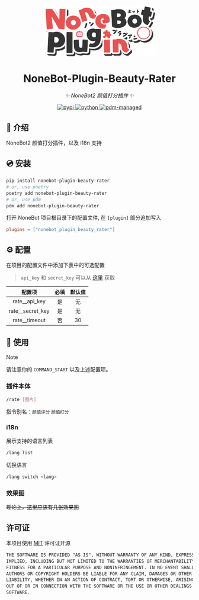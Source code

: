 <!-- markdownlint-disable MD033 MD036 MD041 MD045 -->
<div align="center">
  <a href="https://v2.nonebot.dev/store">
    <img src="./docs/NoneBotPlugin.svg" width="300" alt="logo">
  </a>

</div>

<div align="center">

# NoneBot-Plugin-Beauty-Rater

_✨ NoneBot2 颜值打分插件 ✨_

<a href="">
  <img src="https://img.shields.io/pypi/v/nonebot-plugin-beauty-rater.svg" alt="pypi"
</a>
<img src="https://img.shields.io/badge/python-3.10+-blue.svg" alt="python">
<a href="https://pdm.fming.dev">
  <img src="https://img.shields.io/badge/pdm-managed-blueviolet" alt="pdm-managed">
</a>

</div>

## 📖 介绍

NoneBot2 颜值打分插件，以及 i18n 支持

## 💿 安装

```bash
pip install nonebot-plugin-beauty-rater
# or, use poetry
poetry add nonebot-plugin-beauty-rater
# or, use pdm
pdm add nonebot-plugin-beauty-rater
```

打开 NoneBot 项目根目录下的配置文件, 在 `[plugin]` 部分追加写入

```toml
plugins = ["nonebot_plugin_beauty_rater"]
```

## ⚙️ 配置

在项目的配置文件中添加下表中的可选配置

> `api_key` 和 `secret_key` 可以从 [这里](https://cloud.baidu.com/product/face) 获取

| 配置项 | 必填 | 默认值 |
| :---: | :---: | :---: |
| rate__api_key | 是 | 无 |
| rate__secret_key | 是 | 无 |
| rate__timeout | 否 | 30 |

## 🎉 使用

> [!note]
> 请注意你的 `COMMAND_START` 以及上述配置项。

### 插件本体

```bash
/rate [图片]
```

指令别名：`颜值评分` `颜值打分`

### i18n

展示支持的语言列表

```bash
/lang list
```

切换语言

```bash
/lang switch <lang>
```

### 效果图

~~理论上，这里应该有几张效果图~~

## 许可证

本项目使用 [MIT](./LICENSE) 许可证开源

```txt
THE SOFTWARE IS PROVIDED "AS IS", WITHOUT WARRANTY OF ANY KIND, EXPRESS OR
IMPLIED, INCLUDING BUT NOT LIMITED TO THE WARRANTIES OF MERCHANTABILITY,
FITNESS FOR A PARTICULAR PURPOSE AND NONINFRINGEMENT. IN NO EVENT SHALL THE
AUTHORS OR COPYRIGHT HOLDERS BE LIABLE FOR ANY CLAIM, DAMAGES OR OTHER
LIABILITY, WHETHER IN AN ACTION OF CONTRACT, TORT OR OTHERWISE, ARISING FROM,
OUT OF OR IN CONNECTION WITH THE SOFTWARE OR THE USE OR OTHER DEALINGS IN THE
SOFTWARE.
```
